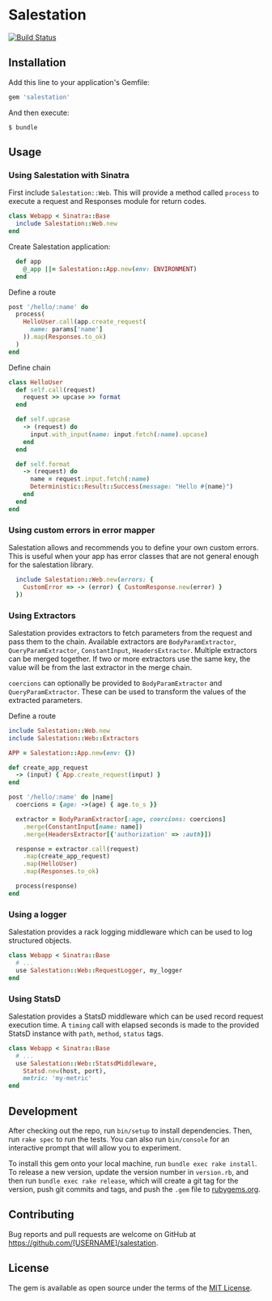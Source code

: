 # Salestation

[![Build Status](https://travis-ci.org/salemove/salestation.svg?branch=master)](https://travis-ci.org/salemove/salestation)

## Installation

Add this line to your application's Gemfile:

```ruby
gem 'salestation'
```

And then execute:

    $ bundle

## Usage

### Using Salestation with Sinatra

First include `Salestation::Web`. This will provide a method called `process` to execute a request and Responses module for return codes.
```ruby
class Webapp < Sinatra::Base
  include Salestation::Web.new
end
```

Create Salestation application:
```ruby
  def app
    @_app ||= Salestation::App.new(env: ENVIRONMENT)
  end
```

Define a route
```ruby
post '/hello/:name' do
  process(
    HelloUser.call(app.create_request(
      name: params['name']
    )).map(Responses.to_ok)
  )
end
```

Define chain
```ruby
class HelloUser
  def self.call(request)
    request >> upcase >> format
  end

  def self.upcase
    -> (request) do
      input.with_input(name: input.fetch(:name).upcase)
    end
  end

  def self.format
    -> (request) do
      name = request.input.fetch(:name)
      Deterministic::Result::Success(message: "Hello #{name}")
    end
  end
end
```

### Using custom errors in error mapper

Salestation allows and recommends you to define your own custom errors. This is useful when your app has error classes that are not general enough for the salestation library.

```ruby
  include Salestation::Web.new(errors: {
    CustomError => -> (error) { CustomResponse.new(error) }
  })
```

### Using Extractors

Salestation provides extractors to fetch parameters from the request and pass them to the chain.
Available extractors are `BodyParamExtractor`, `QueryParamExtractor`, `ConstantInput`, `HeadersExtractor`.
Multiple extractors can be merged together. If two or more extractors use the same key, the value will be from the last extractor in the merge chain.

`coercions` can optionally be provided to `BodyParamExtractor` and `QueryParamExtractor`. These can be used to transform the values of the extracted parameters.

Define a route

```ruby
include Salestation::Web.new
include Salestation::Web::Extractors

APP = Salestation::App.new(env: {})

def create_app_request
  -> (input) { App.create_request(input) }
end

post '/hello/:name' do |name|
  coercions = {age: ->(age) { age.to_s }}

  extractor = BodyParamExtractor[:age, coercions: coercions]
    .merge(ConstantInput[name: name])
    .merge(HeadersExtractor[{'authorization' => :auth}])

  response = extractor.call(request)
    .map(create_app_request)
    .map(HelloUser)
    .map(Responses.to_ok)

  process(response)
end
```

### Using a logger

Salestation provides a rack logging middleware which can be used to log structured objects.

```ruby
class Webapp < Sinatra::Base
  # ...
  use Salestation::Web::RequestLogger, my_logger
end
```

### Using StatsD

Salestation provides a StatsD middleware which can be used record request
execution time. A `timing` call with elapsed seconds is made to the provided
StatsD instance with `path`, `method`, `status` tags.

```ruby
class Webapp < Sinatra::Base
  # ...
  use Salestation::Web::StatsdMiddleware,
    Statsd.new(host, port),
    metric: 'my-metric'
end
```

## Development

After checking out the repo, run `bin/setup` to install dependencies. Then, run `rake spec` to run the tests. You can also run `bin/console` for an interactive prompt that will allow you to experiment.

To install this gem onto your local machine, run `bundle exec rake install`. To release a new version, update the version number in `version.rb`, and then run `bundle exec rake release`, which will create a git tag for the version, push git commits and tags, and push the `.gem` file to [rubygems.org](https://rubygems.org).

## Contributing

Bug reports and pull requests are welcome on GitHub at https://github.com/[USERNAME]/salestation.


## License

The gem is available as open source under the terms of the [MIT License](http://opensource.org/licenses/MIT).

